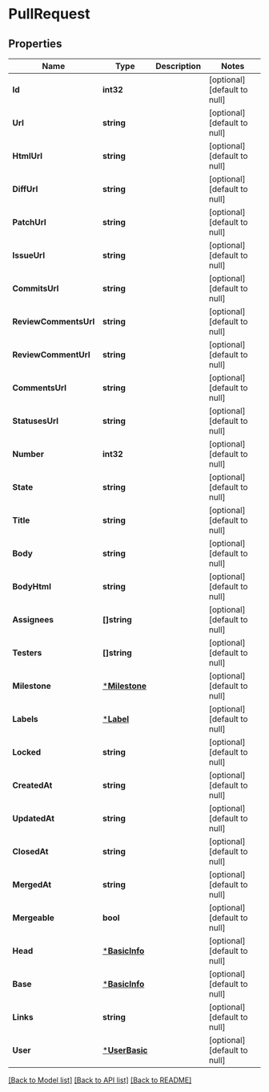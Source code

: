 # PullRequest

## Properties
Name | Type | Description | Notes
------------ | ------------- | ------------- | -------------
**Id** | **int32** |  | [optional] [default to null]
**Url** | **string** |  | [optional] [default to null]
**HtmlUrl** | **string** |  | [optional] [default to null]
**DiffUrl** | **string** |  | [optional] [default to null]
**PatchUrl** | **string** |  | [optional] [default to null]
**IssueUrl** | **string** |  | [optional] [default to null]
**CommitsUrl** | **string** |  | [optional] [default to null]
**ReviewCommentsUrl** | **string** |  | [optional] [default to null]
**ReviewCommentUrl** | **string** |  | [optional] [default to null]
**CommentsUrl** | **string** |  | [optional] [default to null]
**StatusesUrl** | **string** |  | [optional] [default to null]
**Number** | **int32** |  | [optional] [default to null]
**State** | **string** |  | [optional] [default to null]
**Title** | **string** |  | [optional] [default to null]
**Body** | **string** |  | [optional] [default to null]
**BodyHtml** | **string** |  | [optional] [default to null]
**Assignees** | **[]string** |  | [optional] [default to null]
**Testers** | **[]string** |  | [optional] [default to null]
**Milestone** | [***Milestone**](Milestone.md) |  | [optional] [default to null]
**Labels** | [***Label**](Label.md) |  | [optional] [default to null]
**Locked** | **string** |  | [optional] [default to null]
**CreatedAt** | **string** |  | [optional] [default to null]
**UpdatedAt** | **string** |  | [optional] [default to null]
**ClosedAt** | **string** |  | [optional] [default to null]
**MergedAt** | **string** |  | [optional] [default to null]
**Mergeable** | **bool** |  | [optional] [default to null]
**Head** | [***BasicInfo**](BasicInfo.md) |  | [optional] [default to null]
**Base** | [***BasicInfo**](BasicInfo.md) |  | [optional] [default to null]
**Links** | **string** |  | [optional] [default to null]
**User** | [***UserBasic**](UserBasic.md) |  | [optional] [default to null]

[[Back to Model list]](../README.md#documentation-for-models) [[Back to API list]](../README.md#documentation-for-api-endpoints) [[Back to README]](../README.md)


